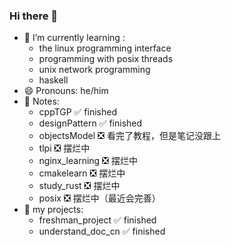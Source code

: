 ### Hi there 👋

<!--
**KINGFIOX/kingfiox** is a ✨ _special_ ✨ repository because its `README.md` (this file) appears on your GitHub profile.

Here are some ideas to get you started:

- 🔭 I’m currently working on ...
- 🌱 I’m currently learning ...
- 👯 I’m looking to collaborate on ...
- 🤔 I’m looking for help with ...
- 💬 Ask me about ...
- 📫 How to reach me: ...
- 😄 Pronouns: ...
- ⚡ Fun fact: ...
-->

- 🌱 I’m currently learning : 
  - the linux programming interface
  - programming with posix threads
  - unix network programming
  - haskell
- 😄 Pronouns: he/him
- 📒 Notes:
  - cppTGP ✅ finished
  - designPattern ✅ finished
  - objectsModel ❎ 看完了教程，但是笔记没跟上
  - tlpi ❎ 摆烂中
  - nginx_learning ❎ 摆烂中
  - cmakelearn ❎ 摆烂中
  - study_rust ❎ 摆烂中
  - posix ❎ 摆烂中（最近会完善）
- 🔭 my projects:
  - freshman_project ✅ finished
  - understand_doc_cn ✅ finished
